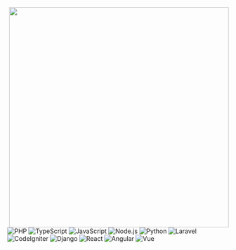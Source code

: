 <a href="https://github.com/mg7dev?tab=repositories">
  <img align="right" src="https://github-readme-stats.vercel.app/api?username=mg7dev&show_icons=true&hide_border=true&hide_rank=true&card_width=100" width="500px" />
</a>


 ![PHP](https://img.shields.io/badge/-PHP-777BB4?style=flat-square&logo=PHP&logoColor=fff) 
 ![TypeScript](https://img.shields.io/badge/-TypeScript-007ACC?style=flat-square&logo=TypeScript&logoColor=fff) 
 ![JavaScript](https://img.shields.io/badge/-JavaScript-F7DF1E?style=flat-square&logo=JavaScript&logoColor=000)
 ![Node.js](https://img.shields.io/badge/-Node.js-339933?style=flat-square&logo=Node.js&logoColor=fff)
 ![Python](https://img.shields.io/badge/-Python-3776AB?style=flat-square&logo=Python&logoColor=fff)
 ![Laravel](https://img.shields.io/badge/-Laravel-47848F?style=flat-square&logo=Laravel&logoColor=fff)
 ![CodeIgniter](https://img.shields.io/badge/-CodeIgniter-777BB4?style=flat-square&logo=CodeIgniter&logoColor=fff)
 ![Django](https://img.shields.io/badge/-Django-47848F?style=flat-square&logo=Django&logoColor=fff)
 ![React](https://img.shields.io/badge/-React-61DAFB?style=flat-square&logo=React&logoColor=fff)
 ![Angular](https://img.shields.io/badge/-Angular-339933?style=flat-square&logo=Angular&logoColor=fff)
 ![Vue](https://img.shields.io/badge/-Vue.js-007ACC?style=flat-square&logo=Vue.js&logoColor=fff)
 
